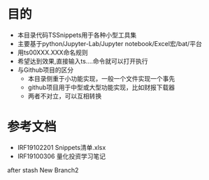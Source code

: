 # 目的

- 本目录代码TSSnippets用于各种小型工具集
- 主要基于python/Jupyter-Lab/Jupyter notebook/Excel宏/bat/平台
- 用ts00XXX.XXX命名规则
- 希望达到效果,直接输入ts....命令就可以打开执行
- 与Github项目的区分
  - 本目录侧重于小功能实现，一般一个文件实现一个事先
  - github项目用于中型或大型功能实现，比如财报下载器
  - 两者不对立，可以互相转换

# 参考文档

- IRF19102201 Snippets清单.xlsx
- IRF19100306 量化投资学习笔记

after stash
New Branch2

